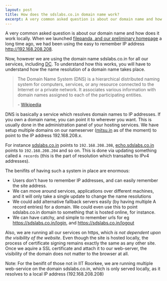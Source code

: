 ```yaml
---
layout: post
title: How does the sdslabs.co.in domain name work?
excerpt: A very common asked question is about our domain name and how does it work locally. 
---
```


A very common asked question is about our domain name and how does it work locally. When we launched [filepanda, and our preliminary homepage](http://blog.sdslabs.co.in/2010/11/hello-world/) a long time ago, we had been using the easy to remember IP address <http://192.168.208.208>.

Now, however we are using the domain name sdslabs.co.in for all our services, including [DC](http://dc.sdslabs.co.in). To understand how this works, you will have to understand how the name resolution of a domain name takes place. 

>The Domain Name System (DNS) is a hierarchical distributed naming system for computers, services, or any resource connected to the Internet or a private network. It associates various information with domain names assigned to each of the participating entities.
>
>\- [Wikipedia](http://en.wikipedia.org/wiki/Domain_Name_System)

DNS is basically a service which resolves domain names to IP addresses. If you own a domain name, you can point it to wherever you want. This is usually done in the administration panel of your hosting services. We have setup multiple domains on our nameserver ([mitsu.in](http://mitsu.in) as of the moment) to point to the IP address 192.168.208.x. 

For instance [sdslabs.co.in](http://sdslabs.co.in) points to `192.168.208.208`, [echo.sdslabs.co.in](http://echo.sdslabs.co.in) points to `192.168.208.204` and so on. This is done via updating something called `A records` (this is the part of resolution which transaltes to IPv4 addresses). 

The benifits of having such a system in place are enormous:

- Users don't have to remember IP addresses, and can easily remember the site address.
- We can move around services, applications over different machines, and it will only take a single update to change the name resolutions
- We could add alternative fallback servers easily (by having multiple A record entries) for a domain. We could even use this to point sdslabs.co.in domain to something that is hosted online, for instance.
- We can have catchy, and simple to remember urls for eg <https://sdslabs.co.in/login>, and <https://sdslabs.co.in/logout>

Also, we are running all our services on https, which _is not dependent upon the visibility of the website_. Even though the site is hosted locally, the process of certificate signing remains exactly the same as any other site. Once we aquire a SSL certificate and attach it to our web-server, the visibility of the domain does not matter to the browser at all.

Note: For the benifit of those not in IIT Roorkee, we are running multiple web-service on the domain sdslabs.co.in, which is only served locally, as it resolves to a local IP address (192.168.208.208)
